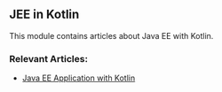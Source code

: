 ## JEE in Kotlin

This module contains articles about Java EE with Kotlin. 

### Relevant Articles:
- [Java EE Application with Kotlin](https://www.baeldung.com/kotlin/java-ee-kotlin-app)
